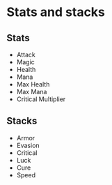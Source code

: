# Stats and stacks

## Stats

- Attack
- Magic
- Health
- Mana
- Max Health
- Max Mana
- Critical Multiplier

## Stacks

- Armor
- Evasion
- Critical
- Luck
- Cure
- Speed
